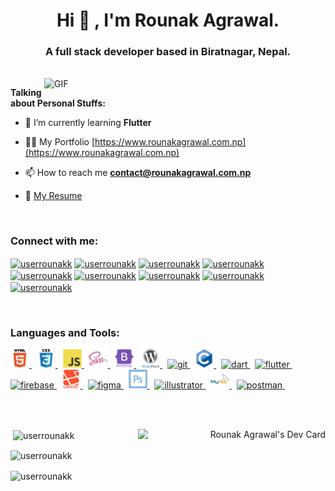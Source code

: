 <h1 align="center">Hi 👋 , I'm Rounak Agrawal.</h1>
<h3 align="center">A full stack developer based in Biratnagar, Nepal.</h3> <br />
<img align="right" alt="GIF" src="https://media.giphy.com/media/f3iwJFOVOwuy7K6FFw/giphy.gif"  width="450" />

**Talking about Personal Stuffs:**

- 🌱 I’m currently learning **Flutter**

- 👨‍💻 My Portfolio [https://www.rounakagrawal.com.np](https://www.rounakagrawal.com.np)

- 📫 How to reach me **contact@rounakagrawal.com.np**

- 📝 [My Resume](https://rounakagrawal.com.np/wp-content/uploads/2022/05/Resume.pdf)

<br/>

<h3 align="left">Connect with me:</h3>
<p align="left">
<a href="https://facebook.com/userrounakk" target="_blank"><img align="center" src="https://raw.githubusercontent.com/rahuldkjain/github-profile-readme-generator/master/src/images/icons/Social/facebook.svg" alt="userrounakk" height="20" width="30" /></a>
<a href="https://instagram.com/userrounakk" target="_blank"><img align="center" src="https://raw.githubusercontent.com/rahuldkjain/github-profile-readme-generator/master/src/images/icons/Social/instagram.svg" alt="userrounakk" height="20" width="30" /></a>
<a href="https://linkedin.com/in/userrounakk" target="_blank"><img align="center" src="https://raw.githubusercontent.com/rahuldkjain/github-profile-readme-generator/master/src/images/icons/Social/linked-in-alt.svg" alt="userrounakk" height="20" width="30" /></a>
<a href="https://twitter.com/userrounakk" target="_blank"><img align="center" src="https://raw.githubusercontent.com/rahuldkjain/github-profile-readme-generator/master/src/images/icons/Social/twitter.svg" alt="userrounakk" height="20" width="30" /></a>
<a href="https://dev.to/userrounakk" target="_blank"><img align="center" src="https://raw.githubusercontent.com/rahuldkjain/github-profile-readme-generator/master/src/images/icons/Social/devto.svg" alt="userrounakk" height="20" width="30" /></a>
<a href="https://codepen.io/userrounakk" target="_blank"><img align="center" src="https://raw.githubusercontent.com/rahuldkjain/github-profile-readme-generator/master/src/images/icons/Social/codepen.svg" alt="userrounakk" height="20" width="30" /></a>
<a href="https://dribbble.com/userrounakk" target="_blank"><img align="center" src="https://raw.githubusercontent.com/rahuldkjain/github-profile-readme-generator/master/src/images/icons/Social/dribbble.svg" alt="userrounakk" height="20" width="30" /></a>
<a href="https://www.behance.net/userrounakk" target="_blank"><img align="center" src="https://raw.githubusercontent.com/rahuldkjain/github-profile-readme-generator/master/src/images/icons/Social/behance.svg" alt="userrounakk" height="20" width="30" /></a>
<a target="blank" href="#"><img align="center" src="https://visitor-badge.glitch.me/badge?page_id=userrounakk&left_color=black&right_color=#fa6167" alt="userrounakk"  height="20"></a>
</p>
<br />
<h3 align="left">Languages and Tools:</h3>
<p align="left">
<!-- html -->
 <a href="https://www.w3schools.com/html/default.asp" target="_blank" rel="noreferrer"> <img src="https://raw.githubusercontent.com/devicons/devicon/master/icons/html5/html5-original-wordmark.svg" alt="html5" width="30" height="30"/> </a> &nbsp;
 <!-- css -->
 <a href="https://www.w3schools.com/css/" target="_blank" rel="noreferrer"> <img src="https://raw.githubusercontent.com/devicons/devicon/master/icons/css3/css3-original-wordmark.svg" alt="css3" width="30" height="30"/> </a> &nbsp;
 <!-- js -->
 <a href="https://developer.mozilla.org/en-US/docs/Web/JavaScript" target="_blank" rel="noreferrer"> <img src="https://raw.githubusercontent.com/devicons/devicon/master/icons/javascript/javascript-original.svg" alt="javascript" width="30" height="30"/> </a> &nbsp;
 <!-- scss -->
 <a href="https://sass-lang.com" target="_blank" rel="noreferrer"> <img src="https://raw.githubusercontent.com/devicons/devicon/master/icons/sass/sass-original.svg" alt="sass" width="30" height="30"/> </a> &nbsp;
  <!-- bootstrap -->
 <a href="https://getbootstrap.com" target="_blank" rel="noreferrer"> <img src="https://raw.githubusercontent.com/devicons/devicon/master/icons/bootstrap/bootstrap-plain-wordmark.svg" alt="bootstrap" width="30" height="30"/> </a> &nbsp; 
  <!-- wordpress -->
 <a href="https://wordpress.org" target="_blank" rel="noreferrer"> <img src="https://raw.githubusercontent.com/devicons/devicon/master/icons/wordpress/wordpress-original.svg" alt="wordpress" width="30" height="30"/> </a> &nbsp; 
 <!-- git -->
 <a href="https://git-scm.com/" target="_blank" rel="noreferrer"> <img src="https://www.vectorlogo.zone/logos/git-scm/git-scm-icon.svg" alt="git" width="30" height="30"/> </a> &nbsp;
 <!-- C programming -->
<a href="https://www.cprogramming.com/" target="_blank" rel="noreferrer"> <img src="https://raw.githubusercontent.com/devicons/devicon/master/icons/c/c-original.svg" alt="c" width="30" height="30"/> </a> &nbsp;
<!-- Dart -->
 <a href="https://dart.dev" target="_blank" rel="noreferrer"> <img src="https://www.vectorlogo.zone/logos/dartlang/dartlang-icon.svg" alt="dart" width="30" height="30"/> </a> &nbsp;
 <!-- Flutter -->
 <a href="https://flutter.dev" target="_blank" rel="noreferrer"> <img src="https://www.vectorlogo.zone/logos/flutterio/flutterio-icon.svg" alt="flutter" width="30" height="30"/> </a> &nbsp;
 <!-- Firebase -->
 <a href="https://firebase.google.com/" target="_blank" rel="noreferrer"> <img src="https://www.vectorlogo.zone/logos/firebase/firebase-icon.svg" alt="firebase" width="30" height="30"/> </a> &nbsp;
 <!-- Laravel -->
 <a href="https://laravel.com/" target="_blank" rel="noreferrer"> <img src="https://raw.githubusercontent.com/devicons/devicon/master/icons/laravel/laravel-plain-wordmark.svg" alt="laravel" width="30" height="30"/> </a> &nbsp;
 <!-- Figma -->
 <a href="https://www.figma.com/" target="_blank" rel="noreferrer"> <img src="https://www.vectorlogo.zone/logos/figma/figma-icon.svg" alt="figma" width="30" height="30"/> </a> &nbsp;
 <!-- Photoshop -->
 <a href="https://www.photoshop.com/en" target="_blank" rel="noreferrer"> <img src="https://raw.githubusercontent.com/devicons/devicon/master/icons/photoshop/photoshop-line.svg" alt="photoshop" width="30" height="30"/> </a> &nbsp;
 <!-- Illustrator  -->
 <a href="https://www.adobe.com/in/products/illustrator.html" target="_blank" rel="noreferrer"> <img src="https://www.vectorlogo.zone/logos/adobe_illustrator/adobe_illustrator-icon.svg" alt="illustrator" width="30" height="30"/> </a> &nbsp;
 <!-- MySQL -->
 <a href="https://www.mysql.com/" target="_blank" rel="noreferrer"> <img src="https://raw.githubusercontent.com/devicons/devicon/master/icons/mysql/mysql-original-wordmark.svg" alt="mysql" width="30" height="30"/> </a> &nbsp;
 <!-- Postman -->
 <a href="https://postman.com" target="_blank" rel="noreferrer"> <img src="https://www.vectorlogo.zone/logos/getpostman/getpostman-icon.svg" alt="postman" width="30" height="30"/> </a> &nbsp;
 </p>

<br/><br/>
<p align="right">
    <a href="https://app.daily.dev/userrounakk">
        <img src="https://api.daily.dev/devcards/5d99b80f3c39430d9a2cf540557d3f8a.png?r=6t2" width="300" alt="Rounak Agrawal's Dev Card" align="right" />
    </a>
</p>
<p>&nbsp;<img align="center" src="https://github-readme-stats.vercel.app/api?username=userrounakk&show_icons=true&locale=en&theme=dracula"
        alt="userrounakk" />
</p>

<p><img align="center" src="https://github-readme-streak-stats.herokuapp.com/?user=userrounakk&theme=dracula" alt="userrounakk" /></p>
<p>
    <img align="center"
        src="https://github-readme-stats.vercel.app/api/top-langs?username=userrounakk&show_icons=true&locale=en&theme=dracula"
        alt="userrounakk" />
</p>
